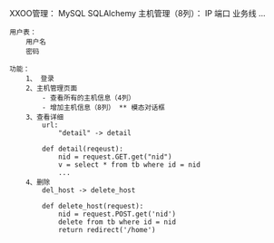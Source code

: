 XXOO管理：
	MySQL
	SQLAlchemy
	主机管理（8列）：
		IP
		端口
		业务线
		...
		
	用户表：
		用户名
		密码
	
	功能：
		1、 登录
		2、主机管理页面
			- 查看所有的主机信息（4列）
			- 增加主机信息（8列） ** 模态对话框
		3、查看详细
			url:
				"detail" -> detail
		
			def detail(reqeust):
				nid = request.GET.get("nid")
				v = select * from tb where id = nid
				...
		4、删除
			del_host -> delete_host
			
			def delete_host(request):
				nid = request.POST.get('nid')
				delete from tb where id = nid
				return redirect('/home')
				
